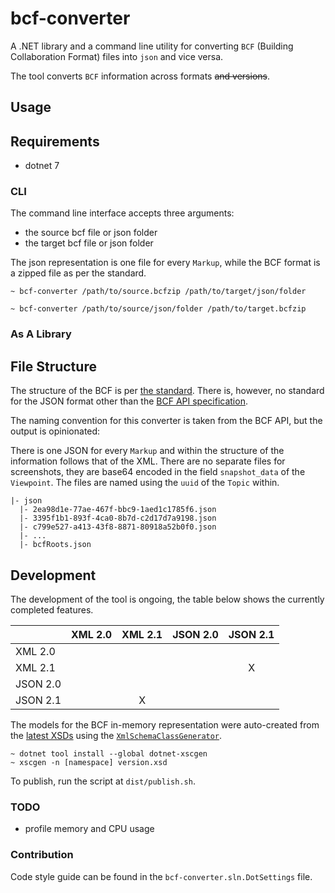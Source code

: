 # bcf-converter

A .NET library and a command line utility for converting `BCF` (Building 
Collaboration Format) files into `json` and vice versa.

The tool converts `BCF` information across formats ~~and versions~~. 

## Usage

## Requirements

- dotnet 7

### CLI

The command line interface accepts three arguments:
 * the source bcf file or json folder
 * the target bcf file or json folder
 
The json representation is one file for every `Markup`, while the BCF format
is a zipped file as per the standard.

```
~ bcf-converter /path/to/source.bcfzip /path/to/target/json/folder

~ bcf-converter /path/to/source/json/folder /path/to/target.bcfzip
```

### As A Library



## File Structure

The structure of the BCF is per [the standard][3]. There is, however, no 
standard for the JSON format other than the [BCF API specification][4].

The naming convention for this converter is taken from the BCF API, but the
output is opinionated:

There is one JSON for every `Markup` and within the structure of the information
follows that of the XML. There are no separate files for screenshots, they are
base64 encoded in the field `snapshot_data` of the `Viewpoint`. The files are
named using the `uuid` of the `Topic` within.

```
|- json
  |- 2ea98d1e-77ae-467f-bbc9-1aed1c1785f6.json
  |- 3395f1b1-893f-4ca0-8b7d-c2d17d7a9198.json
  |- c799e527-a413-43f8-8871-80918a52b0f0.json
  |- ...
  |- bcfRoots.json
```

## Development

The development of the tool is ongoing, the table below shows the currently 
completed features.

|          | XML 2.0 | XML 2.1 | JSON 2.0 | JSON 2.1 |
|----------|:-------:|:-------:|:--------:|:--------:|
| XML 2.0  |         |         |          |          |
| XML 2.1  |         |         |          |     X    |
| JSON 2.0 |         |         |          |          |
| JSON 2.1 |         |    X    |          |          |

The models for the BCF in-memory representation were auto-created from the
[latest XSDs][1] using the [`XmlSchemaClassGenerator`][2].

```
~ dotnet tool install --global dotnet-xscgen
~ xscgen -n [namespace] version.xsd
```

To publish, run the script at `dist/publish.sh`.

### TODO

- profile memory and CPU usage

### Contribution

Code style guide can be found in the `bcf-converter.sln.DotSettings` file.

[1]: https://github.com/buildingSMART/BCF-XML/tree/master/Schemas
[2]: https://github.com/mganss/XmlSchemaClassGenerator
[3]: https://github.com/BuildingSMART/BCF-XML/tree/master/Documentation
[4]: https://github.com/BuildingSMART/BCF-API